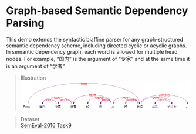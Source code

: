 # Graph-based Semantic Dependency Parsing  

This demo extends the syntactic biaffine parser for any graph-structured semantic dependency scheme, including directed cyclic or acyclic graphs.
In semantic dependency graph, each word is allowed for multiple head nodes. For example, “国内” is the argument of “专家” and at the same time it is an argument of “学者” 

> Illustration  
![sdp_demo](imgs/demo.png)  


> Dataset  
[SemEval-2016 Task9](https://github.com/HIT-SCIR/SemEval-2016)

